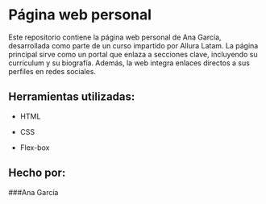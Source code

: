 # Página web personal

Este repositorio contiene la página web personal de Ana García, desarrollada como parte de un curso impartido por Allura Latam. La página principal sirve como un portal que enlaza a secciones clave, incluyendo su currículum y su biografía. Además, la web integra enlaces directos a sus perfiles en redes sociales.

## Herramientas utilizadas:

* HTML

* CSS

* Flex-box

## Hecho por:

###Ana García

